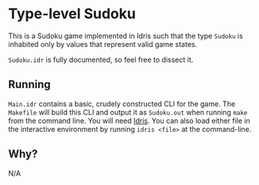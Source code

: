 # Type-level Sudoku

This is a Sudoku game implemented in Idris such that the type `Sudoku` is inhabited only by values that represent valid game states.

`Sudoku.idr` is fully documented, so feel free to dissect it.

## Running

`Main.idr` contains a basic, crudely constructed CLI for the game. The `Makefile` will build this CLI and output it as `Sudoku.out` when running `make` from the command line. You will need [Idris](https://www.idris-lang.org/). You can also load either file in the interactive environment by running `idris <file>` at the command-line.

## Why?
N/A